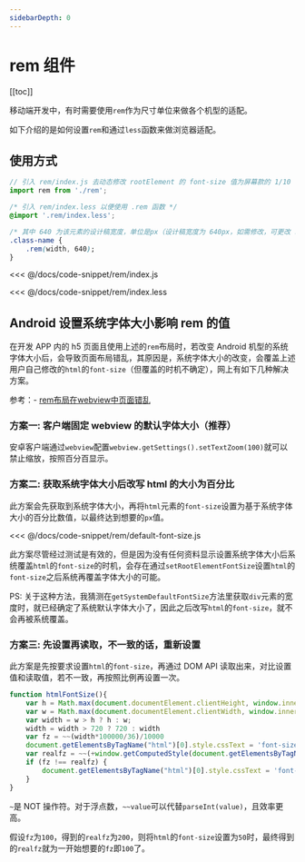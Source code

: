 ```yaml
---
sidebarDepth: 0
---
```


# rem 组件

[[toc]]

移动端开发中，有时需要使用`rem`作为尺寸单位来做各个机型的适配。

如下介绍的是如何设置`rem`和通过`less`函数来做浏览器适配。

## 使用方式

```js
// 引入 rem/index.js 去动态修改 rootElement 的 font-size 值为屏幕款的 1/10
import rem from './rem';
```

```css
/* 引入 rem/index.less 以便使用 .rem 函数 */
@import '.rem/index.less';

/* 其中 640 为该元素的设计稿宽度，单位是px（设计稿宽度为 640px，如需修改，可更改 rem/index.less 文件） */
.class-name {
    .rem(width, 640);
}
```

<<< @/docs/code-snippet/rem/index.js

<<< @/docs/code-snippet/rem/index.less

## Android 设置系统字体大小影响 rem 的值

在开发 APP 内的 h5 页面且使用上述的`rem`布局时，若改变 Android 机型的系统字体大小后，会导致页面布局错乱，其原因是，系统字体大小的改变，会覆盖上述用户自己修改的`html`的`font-size`（但覆盖的时机不确定），网上有如下几种解决方案。

参考：- [rem布局在webview中页面错乱](https://blog.csdn.net/u013778905/article/details/77972841)

### 方案一: 客户端固定 webview 的默认字体大小（推荐）

安卓客户端通过`webview`配置`webview.getSettings().setTextZoom(100)`就可以禁止缩放，按照百分百显示。

### 方案二: 获取系统字体大小后改写 html 的大小为百分比

此方案会先获取到系统字体大小，再将`html`元素的`font-size`设置为基于系统字体大小的百分比数值，以最终达到想要的`px`值。

<<< @/docs/code-snippet/rem/default-font-size.js

此方案尽管经过测试是有效的，但是因为没有任何资料显示设置系统字体大小后系统覆盖`html`的`font-size`的时机，会存在通过`setRootElementFontSize`设置`html`的`font-size`之后系统再覆盖字体大小的可能。

PS: 关于这种方法，我猜测在`getSystemDefaultFontSize`方法里获取`div`元素的宽度时，就已经确定了系统默认字体大小了，因此之后改写`html`的`font-size`，就不会再被系统覆盖。

### 方案三: 先设置再读取，不一致的话，重新设置

此方案是先按要求设置`html`的`font-size`，再通过 DOM API 读取出来，对比设置值和读取值，若不一致，再按照比例再设置一次。

```js
function htmlFontSize(){
    var h = Math.max(document.documentElement.clientHeight, window.innerHeight || 0);
    var w = Math.max(document.documentElement.clientWidth, window.innerWidth || 0);
    var width = w > h ? h : w;
    width = width > 720 ? 720 : width
    var fz = ~~(width*100000/36)/10000
    document.getElementsByTagName("html")[0].style.cssText = 'font-size: ' + fz +"px";
    var realfz = ~~(+window.getComputedStyle(document.getElementsByTagName("html")[0]).fontSize.replace('px','')*10000)/10000
    if (fz !== realfz) {
        document.getElementsByTagName("html")[0].style.cssText = 'font-size: ' + fz * (fz / realfz) +"px";
    }
}
```

`~`是 NOT 操作符。对于浮点数，`~~value`可以代替`parseInt(value)`，且效率更高。

假设`fz`为`100`，得到的`realfz`为`200`，则将`html`的`font-size`设置为`50`时，最终得到的`realfz`就为一开始想要的`fz`即`100`了。
